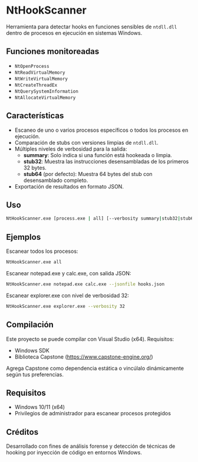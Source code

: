 # NtHookScanner

Herramienta para detectar hooks en funciones sensibles de `ntdll.dll` dentro de procesos en ejecución en sistemas Windows.

## Funciones monitoreadas

- `NtOpenProcess`
- `NtReadVirtualMemory`
- `NtWriteVirtualMemory`
- `NtCreateThreadEx`
- `NtQuerySystemInformation`
- `NtAllocateVirtualMemory`

## Características

- Escaneo de uno o varios procesos específicos o todos los procesos en ejecución.
- Comparación de stubs con versiones limpias de `ntdll.dll`.
- Múltiples niveles de verbosidad para la salida:
  - **summary**: Solo indica si una función está hookeada o limpia.
  - **stub32**: Muestra las instrucciones desensambladas de los primeros 32 bytes.
  - **stub64** (por defecto): Muestra 64 bytes del stub con desensamblado completo.
- Exportación de resultados en formato JSON.

## Uso

```bash
NtHookScanner.exe [process.exe | all] [--verbosity summary|stub32|stub64] [--jsonfile output.json]
```

## Ejemplos
Escanear todos los procesos:
```bash
NtHookScanner.exe all
```

Escanear notepad.exe y calc.exe, con salida JSON:
```bash
NtHookScanner.exe notepad.exe calc.exe --jsonfile hooks.json
```

Escanear explorer.exe con nivel de verbosidad 32:
```bash
NtHookScanner.exe explorer.exe --verbosity 32
```

## Compilación
Este proyecto se puede compilar con Visual Studio (x64). Requisitos:
- Windows SDK
- Biblioteca Capstone (https://www.capstone-engine.org/)

Agrega Capstone como dependencia estática o vincúlalo dinámicamente según tus preferencias.

## Requisitos
- Windows 10/11 (x64)
- Privilegios de administrador para escanear procesos protegidos

## Créditos
Desarrollado con fines de análisis forense y detección de técnicas de hooking por inyección de código en entornos Windows.
